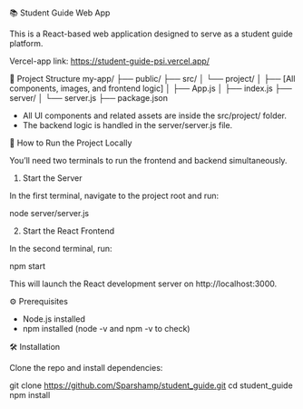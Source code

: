 📚 Student Guide Web App

This is a React-based web application designed to serve as a student guide platform.

Vercel-app link: https://student-guide-psi.vercel.app/

📁 Project Structure
my-app/
├── public/
├── src/
│   └── project/
│       ├── [All components, images, and frontend logic]
│   ├── App.js
│   ├── index.js
├── server/
│   └── server.js
├── package.json

- All UI components and related assets are inside the src/project/ folder.
- The backend logic is handled in the server/server.js file.

🚀 How to Run the Project Locally

You’ll need two terminals to run the frontend and backend simultaneously.

1. Start the Server

In the first terminal, navigate to the project root and run:

node server/server.js

2. Start the React Frontend
   
In the second terminal, run:

npm start

This will launch the React development server on http://localhost:3000.

⚙️ Prerequisites
- Node.js installed
- npm installed (node -v and npm -v to check)

🛠️ Installation

Clone the repo and install dependencies:

git clone https://github.com/Sparshamp/student_guide.git
cd student_guide
npm install
